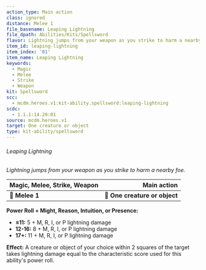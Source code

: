 ```yaml
---
action_type: Main action
class: ignored
distance: Melee 1
file_basename: Leaping Lightning
file_dpath: Abilities/Kits/Spellsword
flavor: Lightning jumps from your weapon as you strike to harm a nearby foe.
item_id: leaping-lightning
item_index: '01'
item_name: Leaping Lightning
keywords:
  - Magic
  - Melee
  - Strike
  - Weapon
kit: Spellsword
scc:
  - mcdm.heroes.v1:kit-ability.spellsword:leaping-lightning
scdc:
  - 1.1.1:14.20:01
source: mcdm.heroes.v1
target: One creature or object
type: kit-ability/spellsword
---
```


###### Leaping Lightning

*Lightning jumps from your weapon as you strike to harm a nearby foe.*

| **Magic, Melee, Strike, Weapon** |               **Main action** |
| -------------------------------- | ----------------------------: |
| **📏 Melee 1**                   | **🎯 One creature or object** |

**Power Roll + Might, Reason, Intuition, or Presence:**

- **≤11:** 5 + M, R, I, or P lightning damage
- **12-16:** 8 + M, R, I, or P lightning damage
- **17+:** 11 + M, R, I, or P lightning damage

**Effect:** A creature or object of your choice within 2 squares of the target takes lightning damage equal to the characteristic score used for this ability's power roll.
